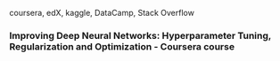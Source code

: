 coursera, edX, kaggle, DataCamp, Stack Overflow

### Improving Deep Neural Networks: Hyperparameter Tuning, Regularization and Optimization  - Coursera course


